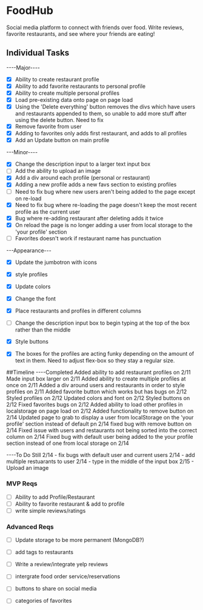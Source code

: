 # FoodHub
Social media platform to connect with friends over food. Write reviews, favorite restaurants, and see where your friends are eating!


## Individual Tasks
----Major----
- [x] Ability to create restaurant profile
- [x] Ability to add favorite restaurants to personal profile
- [x] Ability to create multiple personal profiles
- [x] Load pre-existing data onto page on page load
- [x] Using the 'Delete everything' button removes the divs which have users and restaurants appended to them, so unable to add more stuff after using the delete button. Need to fix
- [x] Remove favorite from user
- [x] Adding to favorites only adds first restaurant, and adds to all profiles
- [x] Add an Update button on main profile

---Minor----
- [x] Change the description input to a larger text input box
- [ ] Add the ability to upload an image
- [x] Add a div around each profile (personal or restaurant)
- [x] Adding a new profile adds a new favs section to existing profiles
- [ ] Need to fix bug where new users aren't being added to the page except on re-load
- [x] Need to fix bug where re-loading the page doesn't keep the most recent profile as the current user
- [x] Bug where re-adding restaurant after deleting adds it twice
- [x] On reload the page is no longer adding a user from local storage to the 'your profile' section
- [ ] Favorites doesn't work if restaurant name has punctuation

---Appearance---
- [x] Update the jumbotron with icons
- [x] style profiles
- [x] Update colors
- [x] Change the font
- [x] Place restaurants and profiles in different columns
- [ ] Change the description input box to begin typing at the top of the box rather than the middle
- [x] Style buttons
- [x] The boxes for the profiles are acting funky depending on the amount of text in them. Need to adjust flex-box so they stay a regular size.


##Timeline
----Completed
 Added ability to add restaurant profiles on 2/11
 Made input box larger on 2/11
 Added ability to create multiple profiles at once on 2/11
 Added a div around users and restaurants in order to style profiles on 2/11
 Added favorite button which works but has bugs on 2/12
 Styled profiles on 2/12
 Updated colors and font on 2/12
 Styled buttons on 2/12
 Fixed favorites bugs on 2/12
 Added ability to load other profiles in localstorage on page load on 2/12
 Added functionality to remove button on 2/14
 Updated page to grab to display a user from localStorage on the 'your profile' section instead of default pn 2/14
 fixed bug with remove button on 2/14
 Fixed issue with users and restaurants not being sorted into the correct column on 2/14
 Fixed bug with default user being added to the your profile section instead of one from local storage on 2/14



----To Do Still
 2/14 - fix bugs with default user and current users
 2/14 - add multiple restuarants to user
 2/14 - type in the middle of the input box
 2/15 - Upload an image


### MVP Reqs
- [ ] Ability to add Profile/Restaurant
- [ ] Ability to favorite restaurant & add to profile
- [ ] write simple reviews/ratings

### Advanced Reqs
- [ ] Update storage to be more permanent (MongoDB?)
- [ ] add tags to restaurants
- [ ] Write a review/integrate yelp reviews
- [ ] intergrate food order service/reservations
- [ ] buttons to share on social media
- [ ] categories of favorites

